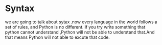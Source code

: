 # Syntax
  we are going to talk about sytax .now every language in the world follows a set of rules, and Python is no different.
  if you try write something that python cannot understand ,Python will not be able to understand that.And that means Python will not able to excute that code.

